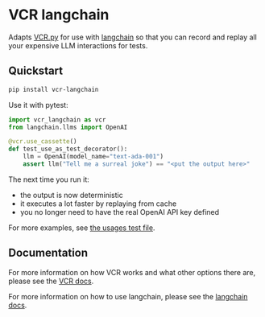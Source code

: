 # VCR langchain

Adapts [VCR.py](https://github.com/kevin1024/vcrpy) for use with [langchain](https://github.com/hwchase17/langchain) so that you can record and replay all your expensive LLM interactions for tests.

## Quickstart

```bash
pip install vcr-langchain
```

Use it with pytest:

```python
import vcr_langchain as vcr
from langchain.llms import OpenAI

@vcr.use_cassette()
def test_use_as_test_decorator():
    llm = OpenAI(model_name="text-ada-001")
    assert llm("Tell me a surreal joke") == "<put the output here>"
```

The next time you run it:

- the output is now deterministic
- it executes a lot faster by replaying from cache
- you no longer need to have the real OpenAI API key defined

For more examples, see [the usages test file](tests/test_usage.py).

## Documentation

For more information on how VCR works and what other options there are, please see the [VCR docs](https://vcrpy.readthedocs.io/en/latest/index.html).

For more information on how to use langchain, please see the [langchain docs](https://langchain.readthedocs.io/en/latest/).

